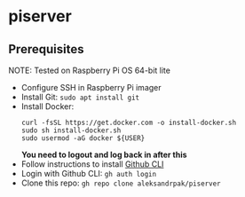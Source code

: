 # piserver

## Prerequisites

NOTE: Tested on Raspberry Pi OS 64-bit lite

* Configure SSH in Raspberry Pi imager
* Install Git: `sudo apt install git`
* Install Docker:
  ```shell
  curl -fsSL https://get.docker.com -o install-docker.sh
  sudo sh install-docker.sh
  sudo usermod -aG docker ${USER}
  ```
  **You need to logout and log back in after this**
* Follow instructions to install [Github CLI](https://github.com/cli/cli/blob/trunk/docs/install_linux.md#debian-ubuntu-linux-raspberry-pi-os-apt)
* Login with Github CLI: `gh auth login`
* Clone this repo: `gh repo clone aleksandrpak/piserver`
